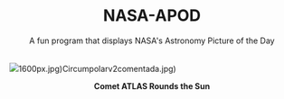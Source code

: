 <div align="center">
  <h1>
    NASA-APOD
  </h1>
</div>
  
<div align="center">
  A fun program that displays NASA's Astronomy Picture of the Day
</div>

<br>

![](https://apod.nasa.gov/apod/image/2501/CometG3Perihelion_SohoLigustri_960.jpg)1600px.jpg)Circumpolarv2comentada.jpg)

<p align = "center">
  <b>Comet ATLAS Rounds the Sun</b>
</p>
